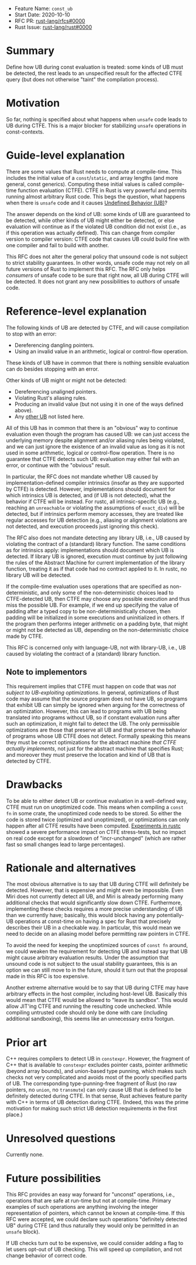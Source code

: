 - Feature Name: `const_ub`
- Start Date: 2020-10-10
- RFC PR: [rust-lang/rfcs#0000](https://github.com/rust-lang/rfcs/pull/0000)
- Rust Issue: [rust-lang/rust#0000](https://github.com/rust-lang/rust/issues/0000)

# Summary
[summary]: #summary

Define how UB during const evaluation is treated:
some kinds of UB must be detected, the rest leads to an unspecified result for the affected CTFE query (but does not otherwise "taint" the compilation process).

# Motivation
[motivation]: #motivation

So far, nothing is specified about what happens when `unsafe` code leads to UB during CTFE.
This is a major blocker for stabilizing `unsafe` operations in const-contexts.

# Guide-level explanation
[guide-level-explanation]: #guide-level-explanation

There are some values that Rust needs to compute at compile-time.
This includes the initial value of a `const`/`static`, and array lengths (and more general, const generics).
Computing these initial values is called compile-time function evaluation (CTFE).
CTFE in Rust is very powerful and permits running almost arbitrary Rust code.
This begs the question, what happens when there is `unsafe` code and it causes [Undefined Behavior (UB)][UB]?

The answer depends on the kind of UB: some kinds of UB are guaranteed to be detected,
while other kinds of UB might either be detected, or else evaluation will continue as if the violated UB condition did not exist (i.e., as if this operation was actually defined).
This can change from compiler version to compiler version: CTFE code that causes UB could build fine with one compiler and fail to build with another.

This RFC does not alter the general policy that unsound code is not subject to strict stability guarantees.
In other words, unsafe code may not rely on all future versions of Rust to implement this RFC.
The RFC only helps *consumers* of unsafe code to be sure that right now, all UB during CTFE will be detected.
It does not grant any new possibilities to *authors* of unsafe code.

[UB]: https://doc.rust-lang.org/reference/behavior-considered-undefined.html

# Reference-level explanation
[reference-level-explanation]: #reference-level-explanation

The following kinds of UB are detected by CTFE, and will cause compilation to stop with an error:
* Dereferencing dangling pointers.
* Using an invalid value in an arithmetic, logical or control-flow operation.

These kinds of UB have in common that there is nothing sensible evaluation can do besides stopping with an error.

Other kinds of UB might or might not be detected:
* Dereferencing unaligned pointers.
* Violating Rust's aliasing rules.
* Producing an invalid value (but not using it in one of the ways defined above).
* Any [other UB][UB] not listed here.

All of this UB has in common that there is an "obvious" way to continue evaluation even though the program has caused UB:
we can just access the underlying memory despite alignment and/or aliasing rules being violated, and we can just ignore the existence of an invalid value as long as it is not used in some arithmetic, logical or control-flow operation.
There is no guarantee that CTFE detects such UB: evaluation may either fail with an error, or continue with the "obvious" result.

In particular, the RFC does not mandate whether UB caused by implementation-defined compiler intrinsics (insofar as they are supported by CTFE) is detected.
However, implementations should document for which intrinsics UB is detected, and (if UB is not detected), what the behavior if CTFE will be instead.
For rustc, all intrinsic-specific UB (e.g., reaching an `unreachable` or violating the assumptions of `exact_div`) will be detected, but if intrinsics perform memory accesses, they are treated like regular accesses for UB detection (e.g., aliasing or alignment violations are not detected, and execution proceeds just ignoring this check).

The RFC also does not mandate detecting any library UB, i.e., UB caused by violating the contract of a (standard) library function.
The same conditions as for intrinsics apply: implementations should document which UB is detected.
If library UB is ignored, execution must continue by just following the rules of the Abstract Machine for current implementation of the library function, treating it as if that code had no contract applied to it.
In rustc, no library UB will be detected.

If the compile-time evaluation uses operations that are specified as non-deterministic,
and only some of the non-deterministic choices lead to CTFE-detected UB,
then CTFE may choose any possible execution and thus miss the possible UB.
For example, if we end up specifying the value of padding after a typed copy to be non-deterministically chosen, then padding will be initialized in some executions and uninitialized in others.
If the program then performs integer arithmetic on a padding byte, that might or might not be detected as UB, depending on the non-deterministic choice made by CTFE.

This RFC is concerned only with language-UB, not with library-UB, i.e., UB caused by violating the contract of a (standard) library function.

## Note to implementors

This requirement implies that CTFE must happen on code that was *not subject to UB-exploiting optimizations*.
In general, optimizations of Rust code may assume that the source program does not have UB, so programs that exhibit UB can simply be ignored when arguing for the correctness of an optimization.
However, this can lead to programs with UB being translated into programs without UB, so if constant evaluation runs after such an optimization, it might fail to detect the UB.
The only permissible optimizations are those that preserve all UB and that preserve the behavior of programs whose UB CTFE does not detect.
Formally speaking this means they must be correct optimizations for the abstract machine *that CTFE actually implements*, not just for the abstract machine that specifies Rust; and moreover they must preserve the location and kind of UB that is detected by CTFE.

# Drawbacks
[drawbacks]: #drawbacks

To be able to either detect UB or continue evaluation in a well-defined way, CTFE must run on unoptimized code.
This means when compiling a `const fn` in some crate, the unoptimized code needs to be stored.
So either the code is stored twice (optimized and unoptimized), or optimizations can only happen after all CTFE results have been computed.
[Experiments in rustc](https://perf.rust-lang.org/compare.html?start=35debd4c111610317346f46d791f32551d449bd8&end=3dbdd3b981f75f965ac04452739653a3d47ff0ed) showed a severe performance impact on CTFE stress-tests, but no impact on real code except for a slowdown of "incr-unchanged" (which are rather fast so small changes lead to large percentages).

# Rationale and alternatives
[rationale-and-alternatives]: #rationale-and-alternatives

The most obvious alternative is to say that UB during CTFE will definitely be detected.
However, that is expensive and might even be impossible.
Even Miri does not currently detect all UB, and Miri is already performing many additional checks that would significantly slow down CTFE.
Furthermore, implementing these checks requires a more precise understanding of UB than we currently have; basically, this would block having any potentially-UB operations at const-time on having a spec for Rust that precisely describes their UB in a checkable way.
In particular, this would mean we need to decide on an aliasing model before permitting raw pointers in CTFE.

To avoid the need for keeping the unoptimized sources of `const fn` around, we could weaken the requirement for detecting UB and instead say that UB might cause arbitrary evaluation results.
Under the assumption that unsound code is not subject to the usual stability guarantees, this is an option we can still move to in the future, should it turn out that the proposal made in this RFC is too expensive.

Another extreme alternative would be to say that UB during CTFE may have arbitrary effects in the host compiler, including host-level UB.
Basically this would mean that CTFE would be allowed to "leave its sandbox".
This would allow JIT'ing CTFE and running the resulting code unchecked.
While compiling untrusted code should only be done with care (including additional sandboxing), this seems like an unnecessary extra footgun.

# Prior art
[prior-art]: #prior-art

C++ requires compilers to detect UB in `constexpr`.
However, the fragment of C++ that is available to `constexpr` excludes pointer casts, pointer arithmetic (beyond array bounds), and union-based type punning, which makes such checks not very complicated and avoids most of the poorly specified parts of UB.
The corresponding type-punning-free fragment of Rust (no raw pointers, no `union`, no `transmute`) can only cause UB that is defined to be definitely detected during CTFE.
In that sense, Rust achieves feature parity with C++ in terms of UB detection during CTFE.
(Indeed, this was the prime motivation for making such strict UB detection requirements in the first place.)

# Unresolved questions
[unresolved-questions]: #unresolved-questions

Currently none.

# Future possibilities
[future-possibilities]: #future-possibilities

This RFC provides an easy way forward for "unconst" operations, i.e., operations that are safe at run-time but not at compile-time.
Primary examples of such operations are anything involving the integer representation of pointers, which cannot be known at compile-time.
If this RFC were accepted, we could declare such operations "definitely detected UB" during CTFE (and thus naturally they would only be permitted in an `unsafe` block).

If UB checks turn out to be expensive, we could consider adding a flag to let users opt-out of UB checking.
This will speed up compilation, and not change behavior of correct code.
